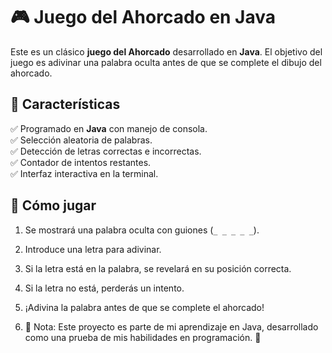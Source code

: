 # 🎮 Juego del Ahorcado en Java

Este es un clásico **juego del Ahorcado** desarrollado en **Java**. El objetivo del juego es adivinar una palabra oculta antes de que se complete el dibujo del ahorcado.

## 🚀 Características
✅ Programado en **Java** con manejo de consola.  
✅ Selección aleatoria de palabras.  
✅ Detección de letras correctas e incorrectas.  
✅ Contador de intentos restantes.  
✅ Interfaz interactiva en la terminal.  

## 🎯 Cómo jugar
1. Se mostrará una palabra oculta con guiones (`_ _ _ _ _`).  
2. Introduce una letra para adivinar.  
3. Si la letra está en la palabra, se revelará en su posición correcta.  
4. Si la letra no está, perderás un intento.  
5. ¡Adivina la palabra antes de que se complete el ahorcado!

6. 📌 Nota: Este proyecto es parte de mi aprendizaje en Java, desarrollado como una prueba de mis habilidades en programación. 🚀
